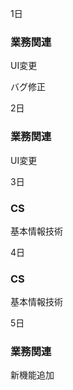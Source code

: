 1日

### 業務関連

UI変更

バグ修正

2日

### 業務関連

UI変更

3日

### CS

基本情報技術

4日

### CS

基本情報技術

5日

### 業務関連

新機能追加